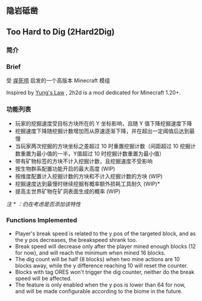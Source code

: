 ## 隐岩砥凿
## Too Hard to Dig (2Hard2Dig)

### 简介
### Brief

受 [痒死唠](https://www.mcmod.cn/class/3206.html) 启发的一个高版本 Minecraft 模组


Inspired by [Yung's Law](https://www.curseforge.com/minecraft/mc-mods/yungs-law) , 2h2d is a mod dedicated for Minecraft 1.20+.

### 功能列表

- 玩家的挖掘速度受目标方块所在的 Y 坐标影响，且随 Y 值下降挖掘速度下降
- 挖掘速度下降随挖掘计数增加而从原速逐渐下降，并在超出一定阈值后达到最慢
- 当玩家两次挖掘的方块坐标之差超过 10 时重置挖掘计数（间距超过 10 挖掘计数重置为最小值的一半，Y值超过 10 时挖掘计数重置为最小值）
- 带有矿物标签的方块不计入挖掘计数，且挖掘速度不受影响
- 按生物群系配置功能开启的最大高度 (WIP)
- 按维度配置计入挖掘计数的方块和不计入挖掘计数的方块 (WIP)
- 挖掘速度达到最慢时继续挖掘有概率额外损耗工具耐久 (WIP)*
- 提高主世界矿物在矿洞表面生成的概率 (WIP)

_注 * ：仍在考虑是否添加该特性_ 

### Functions Implemented

- Player's break speed is related to the y pos of the targeted block, and as the y pos decreases, the breakspeed shrank too.
- Break speed will decrease only after the player mined enough blocks (12 for now), and will reach the minimum when mined 16 blocks.
- The dig count will be half (8 blocks) when two mine actions are 10 blocks away, while the y difference reaching 10 will reset the counter.
- Blocks with tag ORES won't trigger the dig counter, neither do the break speed will be affected.
- The feature is only enabled when the y pos is lower than 64 for now, and will be made configurable according to the biome in the future.